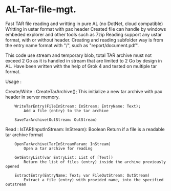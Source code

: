 # AL-Tar-file-mgt.

Fast TAR file reading and writting in pure AL (no DotNet, cloud compatible)
Writting in ustar format with pax header
Created file can handle by windows embeded explorer and other tools such as 7zip
Reading support any ustar format, with or without header.
Creating and reading subfolder way is from the entry name format with "/", such as "report/document.pdf".

This code use stream and temporary blob, total TAR archive must not exceed 2 Go as it is handled in stream that are limited to 2 Go by design in AL.
Have been written with the help of Grok 4 and tested on multiple tar format.

Usage :

  Create/Write :
        CreateTarArchive();
            This initialize a new tar archive with pax header in server memory.

        WriteTarEntry(FileInStream: InStream; EntryName: Text);
            Add a file (entry) to the tar archive

        SaveTarArchive(OutStream: OutStream)

  Read :
        IsTAR(InputInStream: InStream): Boolean
            Return if a file is a readable tar archive format

        OpenTarArchive(TarInStreamParam: InStream)
            Open a tar archive for reading

        GetEntryList(var EntryList: List of [Text])
            Return the list of files (entry) inside the archive previously opened

        ExtractEntry(EntryName: Text; var FileOutStream: OutStream)
            Extract a file (entry) with provided name, into the specified outstream

